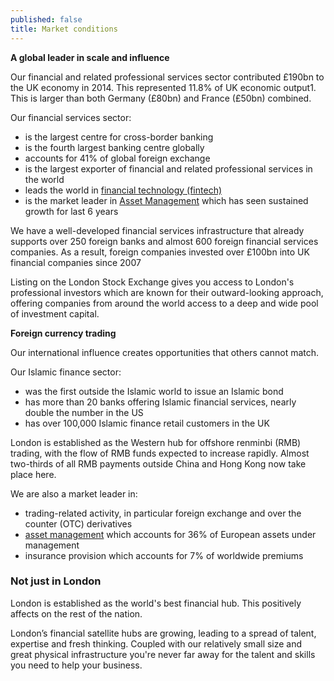 ```yaml
---
published: false
title: Market conditions
---
```


**A global leader in scale and influence**

Our financial and related professional services sector contributed £190bn to the UK economy in 2014. This represented 11.8% of UK economic output1. This is larger than both Germany (£80bn) and France (£50bn) combined.

Our financial services sector:
- is the largest centre for cross-border banking
- is the fourth largest banking centre globally
- accounts for 41% of global foreign exchange
- is the largest exporter of financial and related professional services in the world
- leads the world in [financial technology (fintech)](https://drive.google.com/open?id=1kIZyZy2wxYmgFUe6JEDLwb_1k9wsQ0GAvfTeOD9TR5A)
- is the market leader in [Asset Management](https://drive.google.com/open?id=1w0-92MXU0Wj6jKn4kt1cywjYNh8Rt6B82TfE7KGklX4) which has seen sustained growth for last 6 years

We have a well-developed financial services infrastructure that already supports over 250 foreign banks and almost 600 foreign financial services companies. As a result, foreign companies invested over £100bn into UK financial companies since 2007

Listing on the London Stock Exchange gives you access to London's professional investors which are known for their outward-looking approach, offering companies from around the world access to a deep and wide pool of investment capital.

**Foreign currency trading**

Our international influence creates opportunities that others cannot match.

Our Islamic finance sector:
- was the first outside the Islamic world to issue an Islamic bond
- has more than 20 banks offering Islamic financial services, nearly double the number in the US
- has over 100,000 Islamic finance retail customers in the UK

London is established as the Western hub for offshore renminbi (RMB) trading, with the flow of RMB funds expected to increase rapidly. Almost two-thirds of all RMB payments outside China and Hong Kong now take place here.

We are also a market leader in:

- trading-related activity, in particular foreign exchange and over the counter (OTC) derivatives
- [asset management](https://drive.google.com/open?id=1w0-92MXU0Wj6jKn4kt1cywjYNh8Rt6B82TfE7KGklX4) which accounts for 36% of European assets under management
- insurance provision which accounts for 7% of worldwide premiums

### Not just in London

London is established as the world's best financial hub. This positively affects on the rest of the nation.

London’s financial satellite hubs are growing, leading to a spread of talent, expertise and fresh thinking. Coupled with our relatively small size and great physical infrastructure you're never far away for the talent and skills you need to help your business.